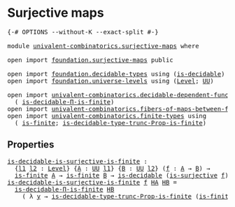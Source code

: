 # Surjective maps

<pre class="Agda"><a id="28" class="Symbol">{-#</a> <a id="32" class="Keyword">OPTIONS</a> <a id="40" class="Pragma">--without-K</a> <a id="52" class="Pragma">--exact-split</a> <a id="66" class="Symbol">#-}</a>

<a id="71" class="Keyword">module</a> <a id="78" href="univalent-combinatorics.surjective-maps.html" class="Module">univalent-combinatorics.surjective-maps</a> <a id="118" class="Keyword">where</a>

<a id="125" class="Keyword">open</a> <a id="130" class="Keyword">import</a> <a id="137" href="foundation.surjective-maps.html" class="Module">foundation.surjective-maps</a> <a id="164" class="Keyword">public</a>

<a id="172" class="Keyword">open</a> <a id="177" class="Keyword">import</a> <a id="184" href="foundation.decidable-types.html" class="Module">foundation.decidable-types</a> <a id="211" class="Keyword">using</a> <a id="217" class="Symbol">(</a><a id="218" href="foundation.decidable-types.html#1741" class="Function">is-decidable</a><a id="230" class="Symbol">)</a>
<a id="232" class="Keyword">open</a> <a id="237" class="Keyword">import</a> <a id="244" href="foundation.universe-levels.html" class="Module">foundation.universe-levels</a> <a id="271" class="Keyword">using</a> <a id="277" class="Symbol">(</a><a id="278" href="Agda.Primitive.html#597" class="Postulate">Level</a><a id="283" class="Symbol">;</a> <a id="285" href="foundation-core.universe-levels.html#222" class="Primitive">UU</a><a id="287" class="Symbol">)</a>

<a id="290" class="Keyword">open</a> <a id="295" class="Keyword">import</a> <a id="302" href="univalent-combinatorics.decidable-dependent-function-types.html" class="Module">univalent-combinatorics.decidable-dependent-function-types</a> <a id="361" class="Keyword">using</a>
  <a id="369" class="Symbol">(</a> <a id="371" href="univalent-combinatorics.decidable-dependent-function-types.html#1427" class="Function">is-decidable-Π-is-finite</a><a id="395" class="Symbol">)</a>
<a id="397" class="Keyword">open</a> <a id="402" class="Keyword">import</a> <a id="409" href="univalent-combinatorics.fibers-of-maps-between-finite-types.html" class="Module">univalent-combinatorics.fibers-of-maps-between-finite-types</a>
<a id="469" class="Keyword">open</a> <a id="474" class="Keyword">import</a> <a id="481" href="univalent-combinatorics.finite-types.html" class="Module">univalent-combinatorics.finite-types</a> <a id="518" class="Keyword">using</a>
  <a id="526" class="Symbol">(</a> <a id="528" href="univalent-combinatorics.finite-types.html#3732" class="Function">is-finite</a><a id="537" class="Symbol">;</a> <a id="539" href="univalent-combinatorics.finite-types.html#14786" class="Function">is-decidable-type-trunc-Prop-is-finite</a><a id="577" class="Symbol">)</a>
</pre>
## Properties

<pre class="Agda"><a id="is-decidable-is-surjective-is-finite"></a><a id="607" href="univalent-combinatorics.surjective-maps.html#607" class="Function">is-decidable-is-surjective-is-finite</a> <a id="644" class="Symbol">:</a>
  <a id="648" class="Symbol">{</a><a id="649" href="univalent-combinatorics.surjective-maps.html#649" class="Bound">l1</a> <a id="652" href="univalent-combinatorics.surjective-maps.html#652" class="Bound">l2</a> <a id="655" class="Symbol">:</a> <a id="657" href="Agda.Primitive.html#597" class="Postulate">Level</a><a id="662" class="Symbol">}</a> <a id="664" class="Symbol">{</a><a id="665" href="univalent-combinatorics.surjective-maps.html#665" class="Bound">A</a> <a id="667" class="Symbol">:</a> <a id="669" href="foundation-core.universe-levels.html#222" class="Primitive">UU</a> <a id="672" href="univalent-combinatorics.surjective-maps.html#649" class="Bound">l1</a><a id="674" class="Symbol">}</a> <a id="676" class="Symbol">{</a><a id="677" href="univalent-combinatorics.surjective-maps.html#677" class="Bound">B</a> <a id="679" class="Symbol">:</a> <a id="681" href="foundation-core.universe-levels.html#222" class="Primitive">UU</a> <a id="684" href="univalent-combinatorics.surjective-maps.html#652" class="Bound">l2</a><a id="686" class="Symbol">}</a> <a id="688" class="Symbol">(</a><a id="689" href="univalent-combinatorics.surjective-maps.html#689" class="Bound">f</a> <a id="691" class="Symbol">:</a> <a id="693" href="univalent-combinatorics.surjective-maps.html#665" class="Bound">A</a> <a id="695" class="Symbol">→</a> <a id="697" href="univalent-combinatorics.surjective-maps.html#677" class="Bound">B</a><a id="698" class="Symbol">)</a> <a id="700" class="Symbol">→</a>
  <a id="704" href="univalent-combinatorics.finite-types.html#3732" class="Function">is-finite</a> <a id="714" href="univalent-combinatorics.surjective-maps.html#665" class="Bound">A</a> <a id="716" class="Symbol">→</a> <a id="718" href="univalent-combinatorics.finite-types.html#3732" class="Function">is-finite</a> <a id="728" href="univalent-combinatorics.surjective-maps.html#677" class="Bound">B</a> <a id="730" class="Symbol">→</a> <a id="732" href="foundation.decidable-types.html#1741" class="Function">is-decidable</a> <a id="745" class="Symbol">(</a><a id="746" href="foundation.surjective-maps.html#1905" class="Function">is-surjective</a> <a id="760" href="univalent-combinatorics.surjective-maps.html#689" class="Bound">f</a><a id="761" class="Symbol">)</a>
<a id="763" href="univalent-combinatorics.surjective-maps.html#607" class="Function">is-decidable-is-surjective-is-finite</a> <a id="800" href="univalent-combinatorics.surjective-maps.html#800" class="Bound">f</a> <a id="802" href="univalent-combinatorics.surjective-maps.html#802" class="Bound">HA</a> <a id="805" href="univalent-combinatorics.surjective-maps.html#805" class="Bound">HB</a> <a id="808" class="Symbol">=</a>
  <a id="812" href="univalent-combinatorics.decidable-dependent-function-types.html#1427" class="Function">is-decidable-Π-is-finite</a> <a id="837" href="univalent-combinatorics.surjective-maps.html#805" class="Bound">HB</a>
    <a id="844" class="Symbol">(</a> <a id="846" class="Symbol">λ</a> <a id="848" href="univalent-combinatorics.surjective-maps.html#848" class="Bound">y</a> <a id="850" class="Symbol">→</a> <a id="852" href="univalent-combinatorics.finite-types.html#14786" class="Function">is-decidable-type-trunc-Prop-is-finite</a> <a id="891" class="Symbol">(</a><a id="892" href="univalent-combinatorics.fibers-of-maps-between-finite-types.html#1385" class="Function">is-finite-fib</a> <a id="906" href="univalent-combinatorics.surjective-maps.html#800" class="Bound">f</a> <a id="908" href="univalent-combinatorics.surjective-maps.html#802" class="Bound">HA</a> <a id="911" href="univalent-combinatorics.surjective-maps.html#805" class="Bound">HB</a> <a id="914" href="univalent-combinatorics.surjective-maps.html#848" class="Bound">y</a><a id="915" class="Symbol">))</a>
</pre>